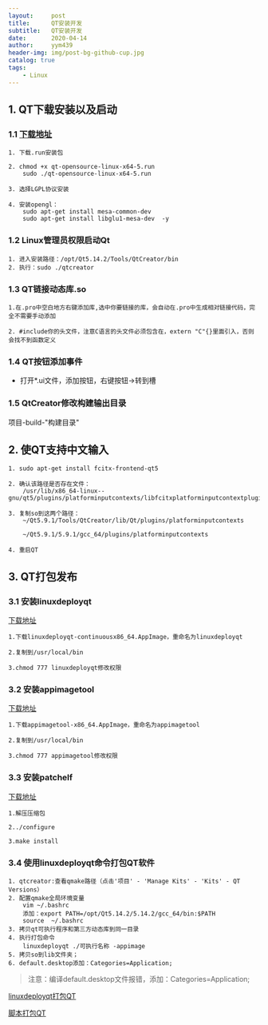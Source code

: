 ```yaml
---
layout:     post
title:      QT安装开发
subtitle:   QT安装开发
date:       2020-04-14
author:     yym439
header-img: img/post-bg-github-cup.jpg
catalog: true
tags:
    - Linux
---
```


## 1. QT下载安装以及启动

### 1.1 [下载地址](https://download.qt.io/official_releases/qt/)

```
1. 下载.run安装包

2. chmod +x qt-opensource-linux-x64-5.run
    sudo ./qt-opensource-linux-x64-5.run

3. 选择LGPL协议安装

4. 安装opengl：
    sudo apt-­get install mesa­-common-­dev
    sudo apt­-get install libglu1­-mesa­-dev  -­y

```

### 1.2 Linux管理员权限启动Qt

```
1. 进入安装路径：/opt/Qt5.14.2/Tools/QtCreator/bin
2. 执行：sudo ./qtcreator
```
### 1.3 QT链接动态库.so

```
1.在.pro中空白地方右键添加库,选中你要链接的库，会自动在.pro中生成相对链接代码，完全不需要手动添加

2. #include你的头文件，注意C语言的头文件必须包含在，extern "C"{}里面引入，否则会找不到函数定义
```

### 1.4 QT按钮添加事件

- 打开*.ui文件，添加按钮，右键按钮->转到槽


### 1.5 QtCreator修改构建输出目录

项目-build-"构建目录"


## 2. 使QT支持中文输入

```
1. sudo apt-get install fcitx-frontend-qt5

2. 确认该路径是否存在文件：   
    /usr/lib/x86_64-­linux-­gnu/qt5/plugins/platforminputcontexts/libfcitxplatforminputcontextplugin.so 

3. 复制so到这两个路径：
    ~/Qt5.9.1/Tools/QtCreator/lib/Qt/plugins/platforminputcontexts

    ~/Qt5.9.1/5.9.1/gcc_64/plugins/platforminputcontexts

4. 重启QT
```

## 3. QT打包发布

### 3.1 安装linuxdeployqt

[下载地址](https://github.com/probonopd/linuxdeployqt/releases)

```
1.下载linuxdeployqt-continuousx86_64.AppImage，重命名为linuxdeployqt

2.复制到/usr/local/bin

3.chmod 777 linuxdeployqt修改权限
```
### 3.2 安装appimagetool

[下载地址](https://github.com/probonopd/AppImageKit/releases)

```
1.下载appimagetool-x86_64.AppImage，重命名为appimagetool

2.复制到/usr/local/bin

3.chmod 777 appimagetool修改权限
```

### 3.3 安装patchelf

[下载地址](https://nixos.org/releases/patchelf/patchelf-0.9/patchelf-0.9.tar.gz)


```
1.解压压缩包

2../configure

3.make install
```

### 3.4 使用linuxdeployqt命令打包QT软件

```
1. qtcreator:查看qmake路径（点击'项目' - 'Manage Kits' - 'Kits' - QT Versions）
2. 配置qmake全局环境变量
    vim ~/.bashrc
    添加：export PATH=/opt/Qt5.14.2/5.14.2/gcc_64/bin:$PATH
    source  ~/.bashrc
3. 拷贝qt可执行程序和第三方动态库到同一目录
4. 执行打包命令
    linuxdeployqt ./可执行名称 -appimage
5. 拷贝so到lib文件夹；
6. default.desktop添加：Categories=Application;
```

>注意：编译default.desktop文件报错，添加：Categories=Application;

[linuxdeployqt打包QT](https://blog.csdn.net/WMX843230304WMX/article/details/78748835)

[脚本打包QT](https://www.cnblogs.com/wangle1001986/p/13402668.html)